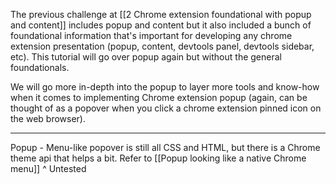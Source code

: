 The previous challenge at [[2 Chrome extension foundational with popup and content]] includes popup and content but it also included a bunch of foundational information that's important for developing any chrome extension presentation (popup, content, devtools panel, devtools sidebar, etc). This tutorial will go over popup again but without the general foundationals. 

We will go more in-depth into the popup to layer more tools and know-how when it comes to implementing Chrome extension popup (again, can be thought of as a popover when you click a chrome extension pinned icon on the web browser).

---

Popup - Menu-like popover is still all CSS and HTML, but there is a Chrome theme api that helps a bit. Refer to [[Popup looking like a native Chrome menu]]
^ Untested